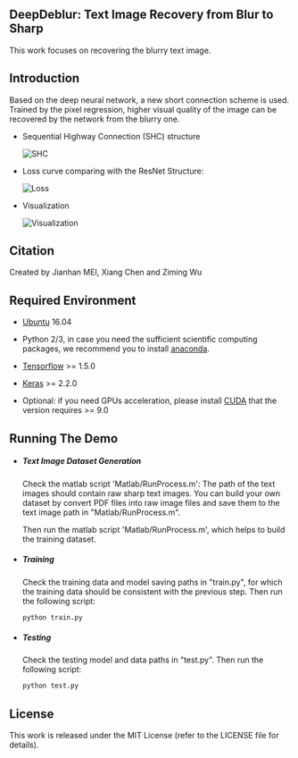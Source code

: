## DeepDeblur: Text Image Recovery from Blur to Sharp

This work focuses on recovering the blurry text image. 

## Introduction ##

Based on the deep neural network, a new short connection scheme is used. Trained by the pixel regression, higher visual quality of the image can be recovered by the network from the blurry one.

 * Sequential Highway Connection (SHC) structure

    ![SHC](http://meijianhan.github.io/JHMei/Paper/Deblur/SHCStrc_1.png)

 * Loss curve comparing with the ResNet Structure:

    ![Loss](http://meijianhan.github.io/JHMei/Paper/Deblur/LossHeNew.png)

 * Visualization

    ![Visualization](http://meijianhan.github.io/JHMei/Paper/Deblur/Testing_1.png)

    

## Citation ##

[comment]: # (If you find xxxxx useful in your research and relevant works, please consider citing:)

Created by Jianhan MEI, Xiang Chen and Ziming Wu



## Required Environment ##

 - [Ubuntu](https://www.ubuntu.com/) 16.04

 - Python 2/3, in case you need the sufficient scientific computing packages, we recommend you to install [anaconda](https://www.anaconda.com/what-is-anaconda/).

 - [Tensorflow](https://www.tensorflow.org/) >= 1.5.0

 - [Keras](https://keras.io/) >= 2.2.0

 - Optional: if you need GPUs acceleration, please install [CUDA](https://developer.nvidia.com/cuda-toolkit) that the version requires >= 9.0

   

## Running The Demo ##
- ##### Text Image Dataset Generation

  Check the matlab script 'Matlab/RunProcess.m': The path of the text images should contain raw sharp text images. You can build your own dataset by convert PDF files into raw image files and save them to the text image path in "Matlab/RunProcess.m". 

  Then run the matlab script 'Matlab/RunProcess.m', which helps to build the training dataset.

- ##### Training

  Check the training data and model saving paths in "train.py", for which the training data should be consistent with the previous step. Then run the following script:

  ```python
  python train.py
  ```

- ##### Testing

  Check the testing model and data paths in "test.py". Then run the following script:

  ```python
  python test.py
  ```

  

## License

This work is released under the MIT License (refer to the LICENSE file for details).


